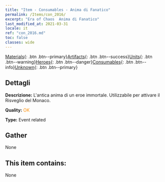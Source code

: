 ```yaml
---
title: "Item - Consumables - Anima di Fanatico"
permalink: /Items/con_2016/
excerpt: "Era of Chaos  Anima di Fanatico"
last_modified_at: 2021-03-31
locale: it
ref: "con_2016.md"
toc: false
classes: wide
---
```

 [Materials](/it/Items/){: .btn .btn--primary}[Artifacts](/it/Items/Artifacts/){: .btn .btn--success}[Units](/it/Items/Units/){: .btn .btn--warning}[Heroes](/it/Items/Heroes/){: .btn .btn--danger}[Consumables](/it/Items/Consumables/){: .btn .btn--info}[Unknown](/it/Items/Unknown/){: .btn .btn--primary}

## Dettagli
 **Descrizione:** L'antica anima di un eroe immortale. Utilizzabile per attivare il Risveglio del Monaco.

 **Quality:** <span style="color: #FF8C00">OK</span>

 **Type:** Event related

## Gather

  None

## This item contains:

  None


